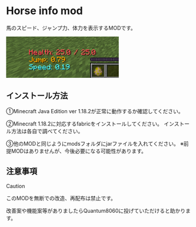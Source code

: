 # Horse info mod

馬のスピード、ジャンプ力、体力を表示するMODです。


![Test Image 1](image/image.png)


## インストール方法
①Minecraft Java Edition ver 1.18.2が正常に動作するか確認してください。


②Minecraft 1.18.2に対応するfabricをインストールしてください。
インストール方法は各自で調べてください。


③他のMODと同じようにmodsフォルダにjarファイルを入れてください。
※前提MODはありませんが、今後必要になる可能性があります。


## 注意事項
> [!CAUTION]
> このMODを無断での改造、再配布は禁止です。
>
> 改善案や機能案等がありましたらQuantum8060に投げていただけると助かります。